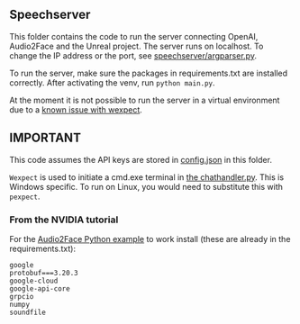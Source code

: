 ## Speechserver 
This folder contains the code to run the server connecting OpenAI, Audio2Face and the Unreal project. The server runs on localhost. To change the IP address or the port, see [speechserver/argparser.py](./speechserver/argparser.py).

To run the server, make sure the packages in requirements.txt are installed correctly. After activating the venv, run ``` python main.py ```.

At the moment it is not possible to run the server in a virtual environment due to a [known issue with wexpect](https://stackoverflow.com/questions/68302352/wexpect-in-a-python-virtual-environment). 

## IMPORTANT
This code assumes the API keys are stored in [config.json](./config.json) in this folder. 

```Wexpect``` is used to initiate a cmd.exe terminal in [the chathandler.py](./speechserver/chathandler.py). This is Windows specific. To run on Linux, you would need to substitute this with ```pexpect```.

### From the NVIDIA tutorial
For the [Audio2Face Python example](https://www.youtube.com/watch?v=qKhPwdcOG_w) to work install (these are already in the requirements.txt):
```
google
protobuf===3.20.3
google-cloud
google-api-core
grpcio
numpy
soundfile
```
